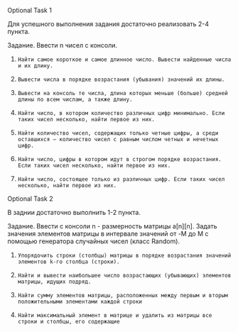 Optional Task 1

Для успешного выполнения задания достаточно реализовать 2-4 пункта.

Задание. Ввести n чисел с консоли.
1.     Найти самое короткое и самое длинное число. Вывести найденные числа и их длину.

2.     Вывести числа в порядке возрастания (убывания) значений их длины.

3.     Вывести на консоль те числа, длина которых меньше (больше) средней длины по всем числам, а также длину.

4.     Найти число, в котором количество различных цифр минимально. Если таких чисел несколько, найти первое из них.

5.     Найти количество чисел, содержащих только четные цифры, а среди оставшихся — количество чисел с равным числом четных и нечетных цифр.

6.     Найти число, цифры в котором идут в строгом порядке возрастания. Если таких чисел несколько, найти первое из них.

7.     Найти число, состоящее только из различных цифр. Если таких чисел несколько, найти первое из них.

Optional Task 2

В заднии достаточно выполнить 1-2 пункта.

Задание. Ввести с консоли n - размерность матрицы a[n][n]. Задать значения элементов матрицы 
в интервале значений от -M до M с помощью генератора случайных чисел (класс Random).
1.     Упорядочить строки (столбцы) матрицы в порядке возрастания значений элементов k-го столбца (строки).

2.     Найти и вывести наибольшее число возрастающих (убывающих) элементов матрицы, идущих подряд.

3.     Найти сумму элементов матрицы, расположенных между первым и вторым положительными элементами каждой строки

4.     Найти максимальный элемент в матрице и удалить из матрицы все строки и столбцы, его содержащие